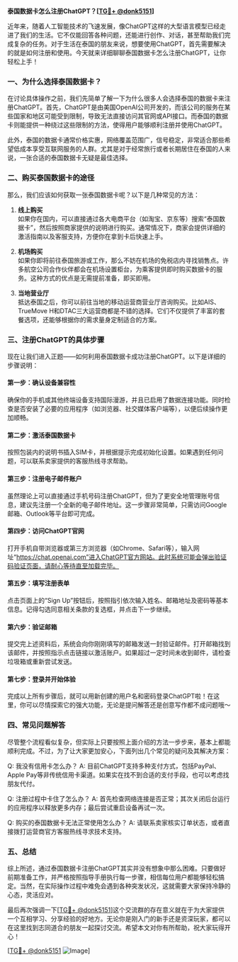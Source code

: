 **泰国数据卡怎么注册ChatGPT？[[TG💪+ @donk5151](https://t.me/s/donk5151)]**

近年来，随着人工智能技术的飞速发展，像ChatGPT这样的大型语言模型已经走进了我们的生活。它不仅能回答各种问题，还能进行创作、对话，甚至帮助我们完成复杂的任务。对于生活在泰国的朋友来说，想要使用ChatGPT，首先需要解决的就是如何注册和使用。今天就来详细聊聊泰国数据卡怎么注册ChatGPT，让你轻松上手！

### 一、为什么选择泰国数据卡？

在讨论具体操作之前，我们先简单了解一下为什么很多人会选择泰国的数据卡来注册ChatGPT。首先，ChatGPT是由美国OpenAI公司开发的，而该公司的服务在某些国家和地区可能受到限制，导致无法直接访问其官网或API接口。而泰国的数据卡则能提供一种绕过这些限制的方法，使得用户能够顺利注册并使用ChatGPT。

此外，泰国的数据卡通常价格实惠，网络覆盖范围广，信号稳定，非常适合那些希望低成本享受互联网服务的人群。尤其是对于经常旅行或者长期居住在泰国的人来说，一张合适的泰国数据卡无疑是最佳选择。

### 二、购买泰国数据卡的途径

那么，我们应该如何获取一张泰国数据卡呢？以下是几种常见的方法：

1. **线上购买**  
   如果你在国内，可以直接通过各大电商平台（如淘宝、京东等）搜索“泰国数据卡”，然后按照商家提供的说明进行购买。通常情况下，商家会提供详细的激活指南以及客服支持，方便你在拿到卡后快速上手。

2. **机场购买**  
   如果你即将前往泰国旅游或工作，那么不妨在机场的免税店内寻找销售点。许多航空公司合作伙伴都会在机场设置柜台，为乘客提供即时购买数据卡的服务。这种方式的优点是无需提前准备，即买即用。

3. **当地营业厅**  
   抵达泰国之后，你可以前往当地的移动运营商营业厅咨询购买。比如AIS、TrueMove H和DTAC三大运营商都是不错的选择。它们不仅提供了丰富的套餐选项，还能够根据你的需求量身定制适合的方案。

### 三、注册ChatGPT的具体步骤

现在让我们进入正题——如何利用泰国数据卡成功注册ChatGPT。以下是详细的步骤说明：

#### 第一步：确认设备兼容性
确保你的手机或其他终端设备支持国际漫游，并且已启用了数据连接功能。同时检查是否安装了必要的应用程序（如浏览器、社交媒体客户端等），以便后续操作更加顺畅。

#### 第二步：激活泰国数据卡
按照包装内的说明书插入SIM卡，并根据提示完成初始化设置。如果遇到任何问题，可以联系卖家提供的客服热线寻求帮助。

#### 第三步：注册电子邮件账户
虽然理论上可以直接通过手机号码注册ChatGPT，但为了更安全地管理账号信息，建议先注册一个全新的电子邮件地址。这一步骤非常简单，只需访问Google邮箱、Outlook等平台即可完成。

#### 第四步：访问ChatGPT官网
打开手机自带浏览器或第三方浏览器（如Chrome、Safari等），输入网址“https://chat.openai.com”进入ChatGPT官方网站。此时系统可能会弹出验证码验证页面，请耐心等待直至加载完毕。

#### 第五步：填写注册表单
点击页面上的“Sign Up”按钮后，按照指引依次输入姓名、邮箱地址及密码等基本信息。记得勾选同意相关条款的复选框，并点击下一步继续。

#### 第六步：验证邮箱
提交完上述资料后，系统会向你刚刚填写的邮箱发送一封验证邮件。打开邮箱找到该邮件，并按照指示点击链接以激活账户。如果超过一定时间未收到邮件，请检查垃圾箱或重新尝试发送。

#### 第七步：登录并开始体验
完成以上所有步骤后，就可以用新创建的用户名和密码登录ChatGPT啦！在这里，你可以尽情探索它的强大功能，无论是提问解答还是创意写作都不成问题哦～

### 四、常见问题解答

尽管整个流程看似复杂，但实际上只要按照上面介绍的方法一步步来，基本上都能顺利完成。不过，为了让大家更加安心，下面列出几个常见的疑问及其解决方案：

Q: 我没有信用卡怎么办？
A: 目前ChatGPT支持多种支付方式，包括PayPal、Apple Pay等非传统信用卡渠道。如果实在找不到合适的支付手段，也可以考虑找朋友代付。

Q: 注册过程中卡住了怎么办？
A: 首先检查网络连接是否正常；其次关闭后台运行的应用程序以释放更多内存；最后尝试重启设备再试一次。

Q: 购买的泰国数据卡无法正常使用怎么办？
A: 请联系卖家核实订单状态，或者直接拨打运营商官方客服热线寻求技术支持。

### 五、总结

综上所述，通过泰国数据卡注册ChatGPT其实并没有想象中那么困难。只要做好前期准备工作，并严格按照指导手册执行每一步骤，相信每位用户都能够轻松搞定。当然，在实际操作过程中难免会遇到各种突发状况，这就需要大家保持冷静的心态，灵活应对。

最后再次强调一下[[TG💪+ @donk5151](https://t.me/s/donk5151)]这个交流群的存在意义就在于为大家提供一个互相学习、分享经验的好地方。无论你是刚入门的新手还是资深玩家，都可以在这里找到志同道合的朋友一起探讨交流。希望本文对你有所帮助，祝大家玩得开心！

[[TG💪+ @donk5151](https://t.me/s/donk5151) ![Image](https://i.postimg.cc/rwNCRYN7/Snipaste-2025-04-30-17-27-05.png)]
